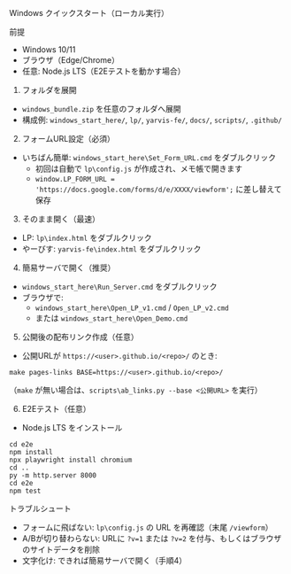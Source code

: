 Windows クイックスタート（ローカル実行）

前提
- Windows 10/11
- ブラウザ（Edge/Chrome）
- 任意: Node.js LTS（E2Eテストを動かす場合）

1) フォルダを展開
- `windows_bundle.zip` を任意のフォルダへ展開
- 構成例: `windows_start_here/`, `lp/`, `yarvis-fe/`, `docs/`, `scripts/`, `.github/`

2) フォームURL設定（必須）
- いちばん簡単: `windows_start_here\Set_Form_URL.cmd` をダブルクリック
  - 初回は自動で `lp\config.js` が作成され、メモ帳で開きます
  - `window.LP_FORM_URL = 'https://docs.google.com/forms/d/e/XXXX/viewform';` に差し替えて保存

3) そのまま開く（最速）
- LP: `lp\index.html` をダブルクリック
- やーびす: `yarvis-fe\index.html` をダブルクリック

4) 簡易サーバで開く（推奨）
- `windows_start_here\Run_Server.cmd` をダブルクリック
- ブラウザで:
  - `windows_start_here\Open_LP_v1.cmd` / `Open_LP_v2.cmd`
  - または `windows_start_here\Open_Demo.cmd`

5) 公開後の配布リンク作成（任意）
- 公開URLが `https://<user>.github.io/<repo>/` のとき:
```
make pages-links BASE=https://<user>.github.io/<repo>/
```
（`make` が無い場合は、`scripts\ab_links.py --base <公開URL>` を実行）

6) E2Eテスト（任意）
- Node.js LTS をインストール
```
cd e2e
npm install
npx playwright install chromium
cd ..
py -m http.server 8000
cd e2e
npm test
```

トラブルシュート
- フォームに飛ばない: `lp\config.js` の URL を再確認（末尾 `/viewform`）
- A/Bが切り替わらない: URLに `?v=1` または `?v=2` を付与、もしくはブラウザのサイトデータを削除
- 文字化け: できれば簡易サーバで開く（手順4）
